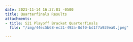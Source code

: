 ```yaml
---
date: 2021-11-14 16:37:01 -0500
title: Quarterfinals Results
attachments:
- title: S21 Playoff Bracket Quarterfinals
  file: "/img/44ec5b68-ec31-493a-8df0-bd1f7a939ea0.jpeg"

---
```

